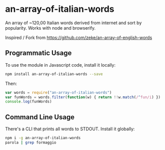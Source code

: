 # an-array-of-italian-words

An array of ~120,00 Italian words derived from internet and sort by popularity. Works with node and browserify.

Inspired / Fork from https://github.com/zeke/an-array-of-english-words

## Programmatic Usage

To use the module in Javascript code, install it locally:

```sh
npm install an-array-of-italian-words --save
```

Then:

```js
var words = require("an-array-of-italian-words")
var funWords = words.filter(function(w) { return !!w.match(/^fun/i) })
console.log(funWords)
```

## Command Line Usage

There's a CLI that prints all words to STDOUT. Install it globally:

```sh
npm i -g an-array-of-italian-words
parola | grep formaggio
```
